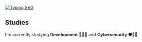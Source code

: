 [![Typing SVG](https://readme-typing-svg.demolab.com?font=Open+Sans&weight=500&pause=1000&color=F7F5F5&center=true&vCenter=true&random=false&width=435&lines=Hi+there+%F0%9F%96%90%F0%9F%8F%BB)](https://git.io/typing-svg)

## Studies
I'm currently studying **Development** 👨🏻‍💻 and **Cybersecurity** 🛡️🔐🌐
